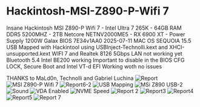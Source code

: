 # Hackintosh-MSI-Z890-P-Wifi 7
Insane Hackintosh MSI Z890-P Wifi 7 - Intel Ultra 7 265K - 64GB RAM DDR5 5200MHZ - 2TB Netcore NETNV2000ME5 - RX 6900 XT - Power Supply 1200W Galax
BIOS 7E34v1AA0 2025-07-11 
MAC OS SEQUOIA 15.5
USB Mapped with Hackintool using USBInject-Technolli.kext and XHCI-unsupported.kext
WIFI 7 and Realtek 8126 5Gbps LAN not working yet
Bluetooth 5.4 Intel BE200 working
Important to disable in the BIOS CFG LOCK, Secure Boot and Intel VT-d
EFI Working woth no issues

THANKS to MaLd0n, Technolli and Gabriel Luchina
![Report](https://github.com/user-attachments/assets/b40ca891-1d90-4e28-bcad-621f74254e2a)
![MSI Z890-P Wifi 7](https://github.com/user-attachments/assets/335ed332-926d-4b72-9942-04856eb45bea)
![Report6-2](https://github.com/user-attachments/assets/6a6dbf13-79d3-44c0-bcd5-7ee5d2cbc51d)
![USB Mapping](https://github.com/user-attachments/assets/c07e33eb-4fe9-4560-b6f5-a281437d17cb)
![MSi Z890 USB-2](https://github.com/user-attachments/assets/87376735-5075-4603-87b5-a609c3fdc5db)
![Sound](https://github.com/user-attachments/assets/9599b7b6-6b05-42a7-bdc7-3ffd5b075764)
![VDA Enabled](https://github.com/user-attachments/assets/2af5ecb7-f2e4-4772-b1f0-919dc8b3f580)
![NVME Speed](https://github.com/user-attachments/assets/c87fba4a-4d31-474c-9290-306239275f84)
![Report 2](https://github.com/user-attachments/assets/8fbf69b3-18cc-4ce5-aa84-3f97e68676c1)
![Report3](https://github.com/user-attachments/assets/43b0c879-ae2d-4894-b6cd-ec3903083f95)
![Report4](https://github.com/user-attachments/assets/b07f1b7e-7db2-446d-926f-3506ca328729)
![Report5](https://github.com/user-attachments/assets/39f15a25-e27b-46af-83ea-adfa97ee5479)
![Report 7](https://github.com/user-attachments/assets/5bc4762d-eb6c-497a-8184-3c230d8b628c)











